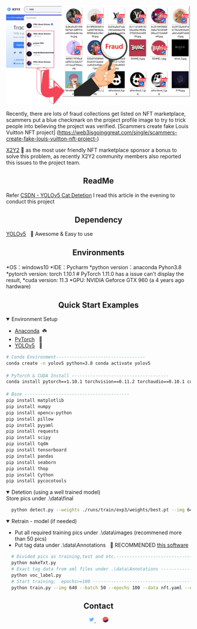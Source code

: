 <div align="center">
<p>
   <a align="left" href="https://x2y2.io" target="_blank">
   <img width="850" src="https://github.com/votan599/NFT-FraudDetetion/blob/master/Title.jpg"></a>
</p>
<p></div>

Recently, there are lots of fraud collections get listed on NFT marketplace, scammers put a blue checkmark on the project profile image to try to trick people into believing the project was verified.
[Scammers create fake Louis Vuitton NFT project] (https://web3isgoinggreat.com/single/scammers-create-fake-louis-vuitton-nft-project-)
    
[X2Y2](https://x2y2.io) 🚀 as the most user friendly NFT marketplace sponsor a bonus to solve this problem, as recently X2Y2 community members also reported this issues to the project team.
</p>
    
## <div align="center">ReadMe</div>

Refer [CSDN - YOLOv5 Cat Detetion](https://blog.csdn.net/oJiWuXuan/article/details/107558286) I read this article in the evening to conduct this project 

## <div align="center">Dependency</div>
[YOLOv5](https://github.com/ultralytics/yolov5) &nbsp; 🌟 Awesome & Easy to use

## <div align="center">Environments</div>
*OS：windows10
*IDE：Pycharm
*python version：anaconda Pyhon3.8
*pytorch version: torch 1.10.1  # PyTorch 1.11.0 has a issue can't display the result, 
*cuda version: 11.3
*GPU: NVIDIA Geforce GTX 960 (a 4 years ago hardware)

## <div align="center">Quick Start Examples</div>
<details open>
<summary>Environment Setup</summary>
    
* [Anaconda](https://www.anaconda.com/)&nbsp; ☘️
* [PyTorch](https://pytorch.org/get-started/previous-versions/) &nbsp;  🚀
* [YOLOv5](https://github.com/ultralytics/yolov5) &nbsp; 🌟
    
```bash
# Conda Environment----------------------------------
conda create -n yolov5 python=3.8 conda activate yolov5

# PyTorch & CUDA Install -------------------------------------
conda install pytorch==1.10.1 torchvision==0.11.2 torchaudio==0.10.1 cudatoolkit=11.3 -c pytorch -c conda-forge

# Base ----------------------------------------
pip install matplotlib
pip install numpy
pip install opencv-python
pip install pillow
pip install pyyaml
pip install requests
pip install scipy
pip install tqdm
pip install tensorboard
pip install pandas
pip install seaborn
pip install thop
pip install Cython
pip install pycocotools
```
</details>

<details open>
<summary>Detetion (using a well trained model)</summary>
  Store pics under .\data\final
 
```bash
  python detect.py --weights ./runs/train/exp3/weights/best.pt --img 640 --source ./data/final/ --save-txt --save-conf
```
</details>
<details open>
<summary>Retrain - model (if needed)</summary>
    
* Put all required training pics under .\data\images (recommened more than 50 pics)
* Put tag data under .\data\Annotations  &nbsp; 🚀 RECOMMENDED [this software](http://www.jinglingbiaozhu.com/)
 
```bash
  # Divided pics as training,test and etc.----------------------------------------
  python makeTxt.py
  # Exact tag data from xml files under .\data\Annotations ----------------------------------------
  python voc_label.py
  # Start training;  epochs>=100 ----------------------------------------
  python train.py --img 640 --batch 50 --epochs 100 --data nft.yaml --weights yolov5s.pt
```
 
</details>
    
## <div align="center">Contact</div>
    
<div align="center">    
   <a href="https://twitter.com/Votan599/">
       <img src="https://github.com/votan599/NFT-FraudDetetion/blob/master/logo-social-twitter.png" width="3%"/>
   </a>
   <img width="3%" />
        <a href="https://dune.com/votan/X2Y2-NFT-Marketplace">
   <img src="https://github.com/votan599/NFT-FraudDetetion/blob/master/logo-social-dune.png" width="3%"/>
   </a>
</div>


